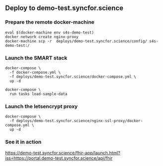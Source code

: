 ## Deploy to demo-test.syncfor.science


### Prepare the remote docker-machine

```
eval $(docker-machine env s4s-demo-test)
docker network create nginx-proxy
docker-machine scp -r  deploys/demo-test.syncfor.science/config/ s4s-demo-test:/
```

### Launch the SMART stack

```
docker-compose \
  -f docker-compose.yml \
  -f deploys/demo-test.syncfor.science/docker-compose.yml \
  up -d

docker-compose \
  run tasks load-sample-data
```



### Launch the letsencrypt proxy

```
docker-compose \
  -f deploys/demo-test.syncfor.science/nginx-ssl-proxy/docker-compose.yml \
  up -d
```

### See it in action

https://demo-test.syncfor.science/fhir-app/launch.html?iss=https://portal.demo-test.syncfor.science/api/fhir
